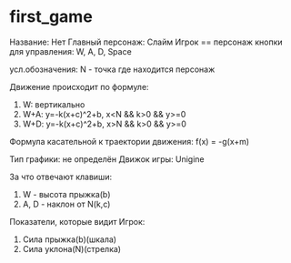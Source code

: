# first_game
Название: Нет
Главный персонаж: Слайм
Игрок == персонаж
кнопки для управления:
W, A, D, Space

усл.обозначения:
N - точка где находится персонаж

Движение происходит по формуле:
1) W: вертикально
2) W+A: y=-k(x+с)^2+b, x<N && k>0 && y>=0
3) W+D: y=-k(x+с)^2+b, x>N && k>0 && y>=0

Формула касательной к траектории движения:
f(x) = -g(x+m)

Тип графики: не определён
Движок игры: Unigine

За что отвечают клавиши:
1) W - высота прыжка(b)
2) A, D - наклон от N(k,c)

Показатели, которые видит Игрок:
1) Сила прыжка(b)(шкала)
2) Сила уклона(N)(стрелка)


   

